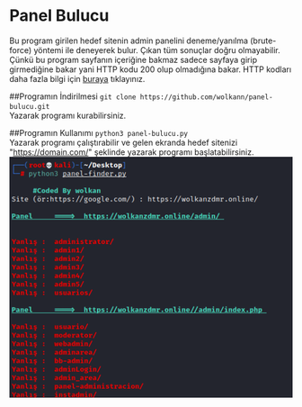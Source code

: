# Panel Bulucu
Bu program girilen hedef sitenin admin panelini deneme/yanılma (brute-force) yöntemi ile deneyerek bulur. Çıkan tüm sonuçlar doğru olmayabilir. Çünkü bu program sayfanın içeriğine bakmaz sadece sayfaya girip girmediğine bakar yani HTTP kodu 200 olup olmadığına bakar. HTTP kodları daha fazla bilgi için <a href="https://www.restapitutorial.com/httpstatuscodes.html">buraya</a> tıklayınız.

##Programın İndirilmesi
`git clone https://github.com/wolkann/panel-bulucu.git`<br>
Yazarak programı kurabilirsiniz.

##Programın Kullanımı
`python3 panel-bulucu.py`<br>
Yazarak programı çalıştırabilir ve gelen ekranda hedef sitenizi "https://domain.com/" şeklinde yazarak programı başlatabilirsiniz.
<img src="/img/panel.png"/>
